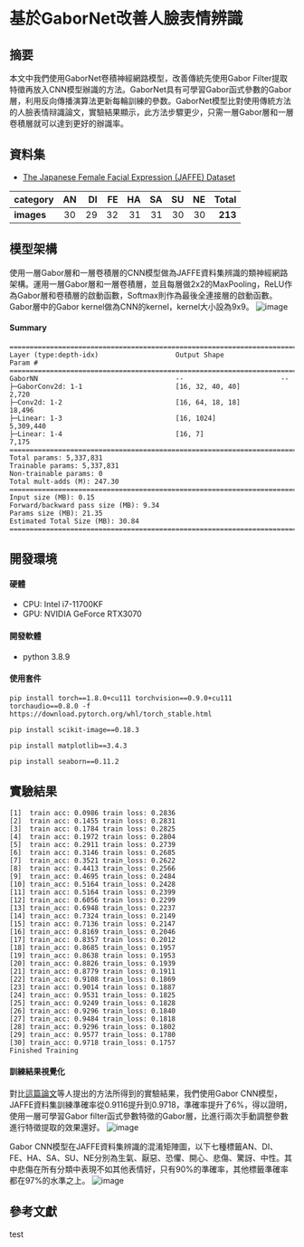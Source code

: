 # 基於GaborNet改善人臉表情辨識
## 摘要
本文中我們使用GaborNet卷積神經網路模型，改善傳統先使用Gabor Filter提取特徵再放入CNN模型辦識的方法。GaborNet具有可學習Gabor函式參數的Gabor層，利用反向傳播演算法更新每輪訓練的參数。GaborNet模型比對使用傳統方法的人臉表情辩識論文，實驗結果顯示，此方法步驟更少，只需一層Gabor層和一層卷積層就可以達到更好的辦識率。
## 資料集
* [The Japanese Female Facial Expression (JAFFE) Dataset](https://zenodo.org/record/3451524#.YXe3sC9Cb0o)

| category |  AN | DI | FE | HA | SA | SU | NE | Total |
|----------|:---:|---:|---:|---:|---:|---:|---:|------:|
|**images**|  30 | 29 | 32 | 31 | 31 | 30 | 30 |**213**|


## 模型架構
使用一層Gabor層和一層卷積層的CNN模型做為JAFFE資料集辨識的類神經網路架構。運用一層Gabor層和一層卷積層，並且每層做2x2的MaxPooling，ReLU作為Gabor層和卷積層的啟動函數，Softmax則作為最後全連接層的啟動函數。Gabor層中的Gabor kernel做為CNN的kernel，kernel大小設為9x9。
![image](https://github.com/a7209579/FinalYearProject/blob/main/images/structure.png)
#### Summary
```
==========================================================================================
Layer (type:depth-idx)                   Output Shape              Param #
==========================================================================================
GaborNN                                  --                        --
├─GaborConv2d: 1-1                       [16, 32, 40, 40]          2,720
├─Conv2d: 1-2                            [16, 64, 18, 18]          18,496
├─Linear: 1-3                            [16, 1024]                5,309,440
├─Linear: 1-4                            [16, 7]                   7,175
==========================================================================================
Total params: 5,337,831
Trainable params: 5,337,831
Non-trainable params: 0
Total mult-adds (M): 247.30
==========================================================================================
Input size (MB): 0.15
Forward/backward pass size (MB): 9.34
Params size (MB): 21.35
Estimated Total Size (MB): 30.84
==========================================================================================
```
## 開發環境
#### 硬體
* CPU: Intel i7-11700KF
* GPU: NVIDIA GeForce RTX3070
#### 開發軟體
* python 3.8.9
#### 使用套件
```
pip install torch==1.8.0+cu111 torchvision==0.9.0+cu111 torchaudio==0.8.0 -f https://download.pytorch.org/whl/torch_stable.html
```
```
pip install scikit-image==0.18.3
```
```
pip install matplotlib==3.4.3
```
```
pip install seaborn==0.11.2
```

## 實驗結果
```
[1]  train acc: 0.0986 train loss: 0.2836
[2]  train acc: 0.1455 train loss: 0.2831
[3]  train acc: 0.1784 train loss: 0.2825
[4]  train acc: 0.1972 train loss: 0.2804
[5]  train acc: 0.2911 train loss: 0.2739
[6]  train acc: 0.3146 train loss: 0.2685
[7]  train_acc: 0.3521 train_loss: 0.2622
[8]  train acc: 0.4413 train_loss: 0.2566
[9]  train_acc: 0.4695 train_loss: 0.2484
[10] train_acc: 0.5164 train_loss: 0.2428
[11] train acc: 0.5164 train loss: 0.2399
[12] train_acc: 0.6056 train loss: 0.2299
[13] train_acc: 0.6948 train_loss: 0.2237
[14] train_acc: 0.7324 train_loss: 0.2149
[15] train acc: 0.7136 train loss: 0.2147
[16] train_acc: 0.8169 train_loss: 0.2046
[17] train_acc: 0.8357 train loss: 0.2012
[18] train_acc: 0.8685 train_loss: 0.1957
[19] train_acc: 0.8638 train loss: 0.1953
[20] train_acc: 0.8826 train_loss: 0.1939
[21] train_acc: 0.8779 train loss: 0.1911
[22] train_acc: 0.9108 train_loss: 0.1869
[23] train acc: 0.9014 train loss: 0.1887
[24] train_acc: 0.9531 train_loss: 0.1825
[25] train_acc: 0.9249 train_loss: 0.1828
[26] train_acc: 0.9296 train_loss: 0.1840
[27] train_acc: 0.9484 train_loss: 0.1818
[28] train_acc: 0.9296 train_loss: 0.1802
[29] train_acc: 0.9577 train_loss: 0.1780
[30] train_acc: 0.9718 train_loss: 0.1757
Finished Training
```
#### 訓練結果視覺化
對比[這篇論文](https://www.researchgate.net/publication/344190368_Fast_Facial_emotion_recognition_Using_Convolutional_Neural_Networks_and_Gabor_Filters/link/5f9a4a7992851c14bcf08802/download)等人提出的方法所得到的實驗結果，我們使用Gabor CNN模型，JAFFE資料集訓練準確率從0.9116提升到0.9718，準確率提升了6%，得以證明，使用一層可學習Gabor filter函式參數特徵的Gabor層，比進行兩次手動調整參數進行特徵提取的效果還好。
![image](https://github.com/a7209579/FinalYearProject/blob/main/images/acc.png)

Gabor CNN模型在JAFFE資料集辨識的混淆矩陣圖，以下七種標籤AN、DI、FE、HA、SA、SU、NE分別為生氣、厭惡、恐懼、開心、悲傷、驚訝、中性。其中悲傷在所有分類中表現不如其他表情好，只有90%的準確率，其他標籤準確率都在97%的水準之上。
![image](https://github.com/a7209579/FinalYearProject/blob/main/images/confusion_matrix.png)
## 參考文獻
test
